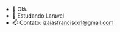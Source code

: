 - 👋 Olá.
- 🌱 Estudando Laravel
- 📫 Contato: izaiasfrancisco1@gmail.com

<!---
izaias1/izaias1 is a ✨ special ✨ repository because its `README.md` (this file) appears on your GitHub profile.
You can click the Preview link to take a look at your changes.
--->
